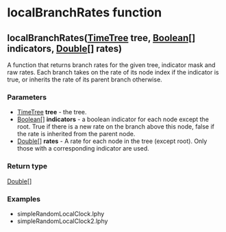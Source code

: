 localBranchRates function
=========================
localBranchRates([TimeTree](../types/TimeTree.md) **tree**, [Boolean[]](../types/Boolean[].md) **indicators**, [Double[]](../types/Double[].md) **rates**)
----------------------------------------------------------------------------------------------------------------------------------------------------------

A function that returns branch rates for the given tree, indicator mask and raw rates. Each branch takes on the rate of its node index if the indicator is true, or inherits the rate of its parent branch otherwise.

### Parameters

- [TimeTree](../types/TimeTree.md) **tree** - the tree.
- [Boolean[]](../types/Boolean[].md) **indicators** - a boolean indicator for each node except the root. True if there is a new rate on the branch above this node, false if the rate is inherited from the parent node.
- [Double[]](../types/Double[].md) **rates** - A rate for each node in the tree (except root). Only those with a corresponding indicator are used.

### Return type

[Double[]](../types/Double[].md)


### Examples

- simpleRandomLocalClock.lphy
- simpleRandomLocalClock2.lphy



